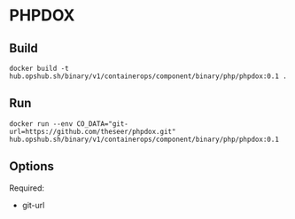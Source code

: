 # PHPDOX

## Build

```shell
docker build -t hub.opshub.sh/binary/v1/containerops/component/binary/php/phpdox:0.1 .
```

## Run

```shell
docker run --env CO_DATA="git-url=https://github.com/theseer/phpdox.git" hub.opshub.sh/binary/v1/containerops/component/binary/php/phpdox:0.1
```

## Options

Required:

- git-url
